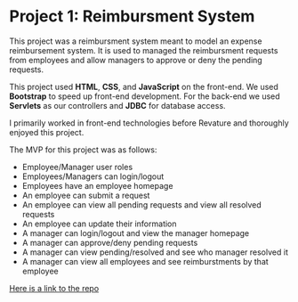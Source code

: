 # Project 1: Reimbursment System

This project was a reimbursment system meant to model an expense 
reimbursement system. It is used to managed the reimbursment requests 
from employees and allow managers to approve or deny the pending requests.


This project used **HTML**, **CSS**, and **JavaScript** on the 
front-end. We used **Bootstrap** to speed up front-end development. For the 
back-end we used **Servlets** as our controllers and **JDBC** for database 
access. 


I primarily worked in front-end technologies before Revature and 
thoroughly enjoyed this project. 

The MVP for this project was as follows:
* Employee/Manager user roles
* Employees/Managers can login/logout
* Employees have an employee homepage
* An employee can submit a request
* An employee can view all pending requests and view all resolved 
requests
* An employee can update their information
* A manager can login/logout and view the manager homepage
* A manager can approve/deny pending requests
* A manager can view pending/resolved and see who manager resolved it
* A manager can view all employees and see reimburstments by that 
employee


[Here is a link to the repo](https://github.com/1808-Aug13-Java/batch-source/tree/Crandon_Riordan/Projects/p1-crandon-riordan)


